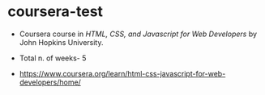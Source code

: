 # coursera-test
* Coursera course in *HTML, CSS, and Javascript for Web Developers* by John Hopkins University.

* Total n. of weeks- 5
* https://www.coursera.org/learn/html-css-javascript-for-web-developers/home/
